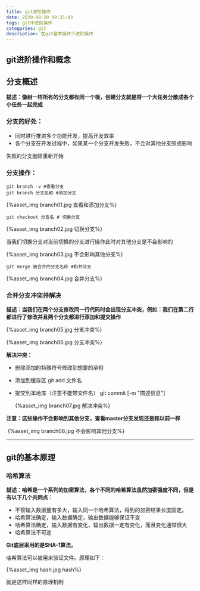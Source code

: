 ```yaml
---
title: git进阶操作
date: 2020-08-20 09:25:43
tags: git中进阶操作
categories: git
description: 在git基本操作下进阶操作
---
```


## git进阶操作和概念

## 分支概述

**描述：像树一样所有的分支都有同一个根，创建分支就是将一个大任务分散成各个小任务一起完成**

### 分支的好处： 

+ 同时进行推进多个功能开发，提高开发效率
+ 各个分支在开发过程中，如果某一个分支开发失败，不会对其他分支照成影响

失败的分支删除重新开始

### 分支操作：

```git
git branch -v #查看分支
git branch 分支名称 #添加分支
```

{%asset_img branch01.jpg 查看和添加分支%}

```git
git checkout 分支名 # 切换分支
```

{%asset_img branch02.jpg 切换分支%}

当我们切换分支对当前切换的分支进行操作此时对其他分支是不会影响的

{%asset_img branch03.jpg 不会影响其他分支%}

```git
git merge 被合并的分支名称 #和并分支
```

{%asset_img branch04.jpg 合并分支%}

### 合并分支冲突并解决

**描述：当我们在两个分支修改同一行代码时会出现分支冲突，例如：我们在第二行都进行了修改并且两个分支都进行添加和提交操作**

{%asset_img branch05.jpg 分支冲突%}

{%asset_img branch06.jpg 分支冲突%}

**解决冲突：**

+ 删除添加的特殊符号修改到想要的承担

+ 添加到缓存区  git add 文件名

+ 提交到本地库（注意不能带文件名） git commit [-m  "描述信息"]

  

  {%asset_img branch07.jpg  解决冲突%}

**注意：这些操作不会影响到其他分支，查看master分支发现还是和以前一样**



​       {%asset_img branch08.jpg  不会影响其他分支%}

---

## git的基本原理

 ### 哈希算法

   **描述：哈希是一个系列的加密算法，各个不同的哈希算法虽然加密强度不同，但是有以下几个共同点：**

+ 不管输入数据量有多大，输入同一个哈希算法，得到的加密结果长度固定。
+ 哈希算法确定，输入数据确定，输出数据能够保证不变
+ 哈希算法确定，输入数据有变化，输出数据一定有变化，而且变化通常很大
+ 哈希算法不可逆



**Git底层采用的是SHA-1算法。**

哈希算法可以被用来验证文件。原理如下：

{%asset_img hash.jpg  hash%}

就是这样同样的原理机制

